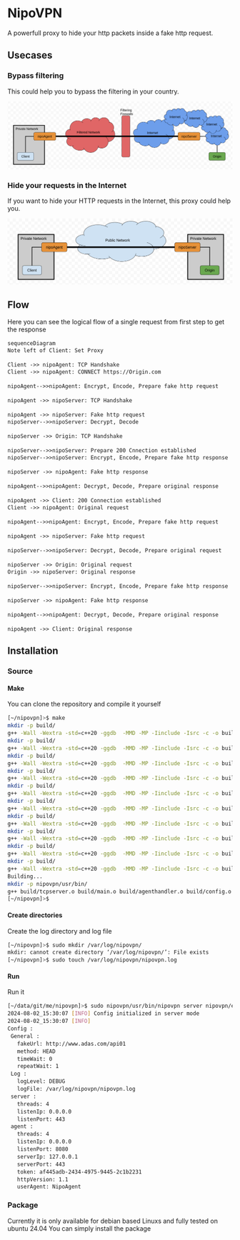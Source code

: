# NipoVPN
A powerfull proxy to hide your http packets inside a fake http request.

## Usecases

### Bypass filtering
This could help you to bypass the filtering in your country.

![enter image description here](https://github.com/MortezaBashsiz/nipovpn/blob/main/files/pic/archFilternet.png)

### Hide your requests in the Internet
If you want to hide your HTTP requests in the Internet, this proxy could help you.

![enter image description here](https://github.com/MortezaBashsiz/nipovpn/blob/main/files/pic/archInternet.png)

## Flow
Here you can see the logical flow of a single request from first step to get the response
```mermaid
sequenceDiagram
Note left of Client: Set Proxy

Client ->> nipoAgent: TCP Handshake
Client ->> nipoAgent: CONNECT https://Origin.com

nipoAgent-->>nipoAgent: Encrypt, Encode, Prepare fake http request

nipoAgent ->> nipoServer: TCP Handshake

nipoAgent ->> nipoServer: Fake http request
nipoServer-->>nipoServer: Decrypt, Decode

nipoServer ->> Origin: TCP Handshake

nipoServer-->>nipoServer: Prepare 200 Cnnection established
nipoServer-->>nipoServer: Encrypt, Encode, Prepare fake http response
    
nipoServer ->> nipoAgent: Fake http response

nipoAgent-->>nipoAgent: Decrypt, Decode, Prepare original response

nipoAgent ->> Client: 200 Connection established
Client ->> nipoAgent: Original request

nipoAgent-->>nipoAgent: Encrypt, Encode, Prepare fake http request

nipoAgent ->> nipoServer: Fake http request

nipoServer-->>nipoServer: Decrypt, Decode, Prepare original request

nipoServer ->> Origin: Original request
Origin ->> nipoServer: Original response

nipoServer-->>nipoServer: Encrypt, Encode, Prepare fake http response

nipoServer ->> nipoAgent: Fake http response

nipoAgent-->>nipoAgent: Decrypt, Decode, Prepare original response

nipoAgent ->> Client: Original response
```

## Installation

### Source

#### Make
You can clone the repository and compile it yourself
```bash
[~/nipovpn]>$ make 
mkdir -p build/
g++ -Wall -Wextra -std=c++20 -ggdb  -MMD -MP -Iinclude -Isrc -c -o build/tcpserver.o src/tcpserver.cpp -Llib -lyaml-cpp -lssl -lcrypto
mkdir -p build/
g++ -Wall -Wextra -std=c++20 -ggdb  -MMD -MP -Iinclude -Isrc -c -o build/main.o src/main.cpp -Llib -lyaml-cpp -lssl -lcrypto
mkdir -p build/
g++ -Wall -Wextra -std=c++20 -ggdb  -MMD -MP -Iinclude -Isrc -c -o build/agenthandler.o src/agenthandler.cpp -Llib -lyaml-cpp -lssl -lcrypto
mkdir -p build/
g++ -Wall -Wextra -std=c++20 -ggdb  -MMD -MP -Iinclude -Isrc -c -o build/config.o src/config.cpp -Llib -lyaml-cpp -lssl -lcrypto
mkdir -p build/
g++ -Wall -Wextra -std=c++20 -ggdb  -MMD -MP -Iinclude -Isrc -c -o build/tcpclient.o src/tcpclient.cpp -Llib -lyaml-cpp -lssl -lcrypto
mkdir -p build/
g++ -Wall -Wextra -std=c++20 -ggdb  -MMD -MP -Iinclude -Isrc -c -o build/http.o src/http.cpp -Llib -lyaml-cpp -lssl -lcrypto
mkdir -p build/
g++ -Wall -Wextra -std=c++20 -ggdb  -MMD -MP -Iinclude -Isrc -c -o build/tcpconnection.o src/tcpconnection.cpp -Llib -lyaml-cpp -lssl -lcrypto
mkdir -p build/
g++ -Wall -Wextra -std=c++20 -ggdb  -MMD -MP -Iinclude -Isrc -c -o build/log.o src/log.cpp -Llib -lyaml-cpp -lssl -lcrypto
mkdir -p build/
g++ -Wall -Wextra -std=c++20 -ggdb  -MMD -MP -Iinclude -Isrc -c -o build/serverhandler.o src/serverhandler.cpp -Llib -lyaml-cpp -lssl -lcrypto
mkdir -p build/
g++ -Wall -Wextra -std=c++20 -ggdb  -MMD -MP -Iinclude -Isrc -c -o build/runner.o src/runner.cpp -Llib -lyaml-cpp -lssl -lcrypto
Building...
mkdir -p nipovpn/usr/bin/
g++ build/tcpserver.o build/main.o build/agenthandler.o build/config.o build/tcpclient.o build/http.o build/tcpconnection.o build/log.o build/serverhandler.o build/runner.o -o nipovpn/usr/bin/nipovpn -Llib -lyaml-cpp -lssl -lcrypto
[~/nipovpn]>$

```

#### Create directories
Create the log directory and log file
```bash
[~/nipovpn]>$ sudo mkdir /var/log/nipovpn/
mkdir: cannot create directory ‘/var/log/nipovpn/’: File exists
[~/nipovpn]>$ sudo touch /var/log/nipovpn/nipovpn.log 
```

#### Run
Run it
```bash
[~/data/git/me/nipovpn]>$ sudo nipovpn/usr/bin/nipovpn server nipovpn/etc/nipovpn/config.yaml
2024-08-02_15:30:07 [INFO] Config initialized in server mode 
2024-08-02_15:30:07 [INFO] 
Config :
 General :
   fakeUrl: http://www.adas.com/api01
   method: HEAD
   timeWait: 0
   repeatWait: 1
 Log :
   logLevel: DEBUG
   logFile: /var/log/nipovpn/nipovpn.log
 server :
   threads: 4
   listenIp: 0.0.0.0
   listenPort: 443
 agent :
   threads: 4
   listenIp: 0.0.0.0
   listenPort: 8080
   serverIp: 127.0.0.1
   serverPort: 443
   token: af445adb-2434-4975-9445-2c1b2231
   httpVersion: 1.1
   userAgent: NipoAgent 

```

### Package
Currently it is only available for debian based Linuxs and fully tested on ubuntu 24.04
You can simply install the package

